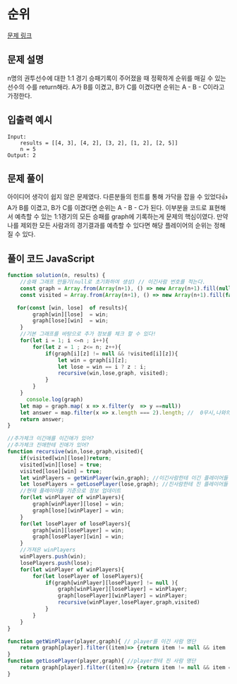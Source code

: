 # 순위

[문제 링크](https://programmers.co.kr/learn/courses/30/lessons/49191)

## 문제 설명

n명의 권투선수에 대한 1:1 경기 승패기록이 주어졌을 때 정확하게 순위를 매길 수 있는 선수의 수를 return해라. A가 B를 이겼고, B가 C를 이겼다면 
순위는 A - B - C이라고 가정한다.
 
## 입출력 예시

```
Input: 
    results = [[4, 3], [4, 2], [3, 2], [1, 2], [2, 5]]
    n = 5
Output: 2
```
## 문제 풀이

아이디어 생각이 쉽지 않은 문제였다. 다른분들의 힌트를 통해 가닥을 잡을 수 있었다:thumbsup:  A가 B를 이겼고, B가 C를 이겼다면 순위는 A - B - C가 된다. 이부분을 코드로 표현해서
예측할 수 있는 1:1경기의 모든 승패를 graph에 기록하는게 문제의 핵심이였다. 
만약 나를 제외한 모든 사람과의 경기결과를 예측할 수 있다면 해당 플레이어의 순위는 정해 질 수 있다.

## 풀이 코드 JavaScript 
```js
function solution(n, results) {
    //승패 그래프 만들기(null로 초기화하여 생성) // 이긴사람 번호를 적는다.
    const graph = Array.from(Array(n+1), () => new Array(n+1).fill(null));
    const visited = Array.from(Array(n+1), () => new Array(n+1).fill(false));

   for(const [win, lose]  of results){
        graph[win][lose]  = win;
        graph[lose][win]  = win;
    }
    //기본 그래프를 바탕으로 추가 정보를 체크 할 수 있다!
    for(let i = 1; i <=n ; i++){
        for(let z = 1 ; z<= n; z++){
            if(graph[i][z] != null && !visited[i][z]){
                let win = graph[i][z];
                let lose = win == i ? z : i;
                recursive(win,lose,graph, visited);
            }
        }
    }
      console.log(graph)
    let map = graph.map( x => x.filter(y  => y ==null))
    let answer = map.filter(x => x.length === 2).length; //  0무시,나와의 경기 이렇게 해서 2
    return answer;
}

//추가체크 이긴애를 이긴애가 있어?
//추가체크 진애한테 진애가 있어?
function recursive(win,lose,graph,visited){
    if(visited[win][lose])return;
    visited[win][lose] = true;
    visited[lose][win] = true;
    let winPlayers = getWinPlayer(win,graph); //이긴사람한테 이긴 플레이어들
    let losePlayers = getLosePlayer(lose,graph); //진사람한테 진 플레이어들
    //현재 플레이어들 기준으로 정보 업데이트
    for(let winPlayer of winPlayers){
        graph[winPlayer][lose] = win;
        graph[lose][winPlayer] = win;
    }
    for(let losePlayer of losePlayers){
        graph[win][losePlayer] = win;
        graph[losePlayer][win] = win;
    }
    //가져온 winPlayers
    winPlayers.push(win);
    losePlayers.push(lose);
    for(let winPlayer of winPlayers){
        for(let losePlayer of losePlayers){
            if(graph[winPlayer][losePlayer] != null ){
                graph[winPlayer][losePlayer] = winPlayer;
                graph[losePlayer][winPlayer] = winPlayer;
                recursive(winPlayer,losePlayer,graph,visited)
            }
        }
    }
}

function getWinPlayer(player,graph){ // player를 이긴 사람 명단 
    return graph[player].filter((item)=> {return item != null && item != player} )
}
function getLosePlayer(player,graph){ //player한테 진 사람 명단
    return graph[player].filter((item)=> {return item != null && item == player} )
}

```